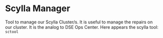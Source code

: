 # Scylla Manager
Tool to manage our Scylla Cluster/s. It is useful to manage the repairs on our cluster. It is the analog to DSE Ops Center. Here appears the scylla tool: `sctool`
